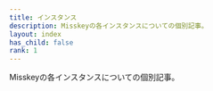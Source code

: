 ```yaml
---
title: インスタンス
description: Misskeyの各インスタンスについての個別記事。
layout: index
has_child: false
rank: 1
---
```

Misskeyの各インスタンスについての個別記事。
